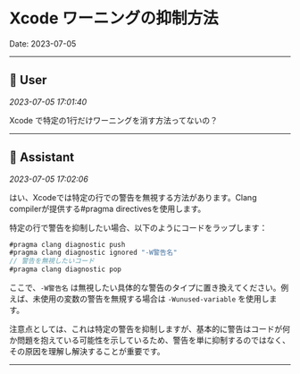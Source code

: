 # Xcode ワーニングの抑制方法

Date: 2023-07-05

---

## 👤 User
*2023-07-05 17:01:40*

Xcode で特定の1行だけワーニングを消す方法ってないの？

---

## 🤖 Assistant
*2023-07-05 17:02:06*

はい、Xcodeでは特定の行での警告を無視する方法があります。Clang compilerが提供する#pragma directivesを使用します。

特定の行で警告を抑制したい場合、以下のようにコードをラップします：

```swift
#pragma clang diagnostic push
#pragma clang diagnostic ignored "-W警告名"
// 警告を無視したいコード
#pragma clang diagnostic pop
```

ここで、`-W警告名` は無視したい具体的な警告のタイプに置き換えてください。例えば、未使用の変数の警告を無規する場合は `-Wunused-variable` を使用します。

注意点としては、これは特定の警告を抑制しますが、基本的に警告はコードが何か問題を抱えている可能性を示しているため、警告を単に抑制するのではなく、その原因を理解し解決することが重要です。

---
